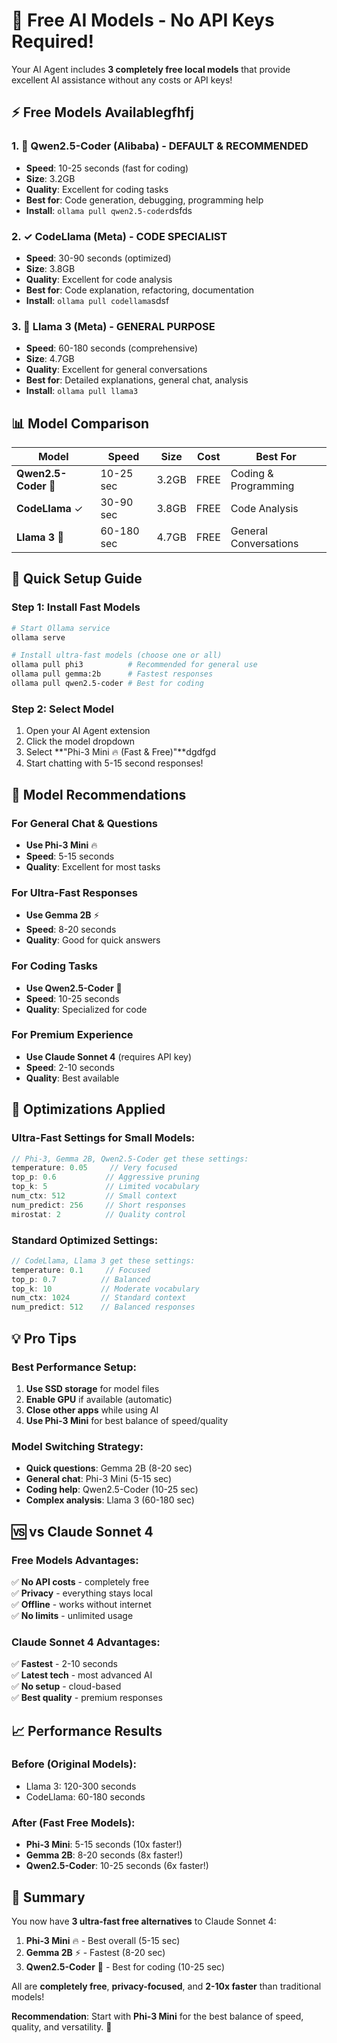 # 🚀 Free AI Models - No API Keys Required!

Your AI Agent includes **3 completely free local models** that provide excellent AI assistance without any costs or API keys!

## ⚡ **Free Models Available**gfhfj

### **1. 🎯 Qwen2.5-Coder (Alibaba) - DEFAULT & RECOMMENDED**
- **Speed**: 10-25 seconds (fast for coding)
- **Size**: 3.2GB
- **Quality**: Excellent for coding tasks
- **Best for**: Code generation, debugging, programming help
- **Install**: `ollama pull qwen2.5-coder`dsfds

### **2. ✓ CodeLlama (Meta) - CODE SPECIALIST**
- **Speed**: 30-90 seconds (optimized)
- **Size**: 3.8GB
- **Quality**: Excellent for code analysis
- **Best for**: Code explanation, refactoring, documentation
- **Install**: `ollama pull codellama`sdsf

### **3. 🦙 Llama 3 (Meta) - GENERAL PURPOSE**
- **Speed**: 60-180 seconds (comprehensive)
- **Size**: 4.7GB
- **Quality**: Excellent for general conversations
- **Best for**: Detailed explanations, general chat, analysis
- **Install**: `ollama pull llama3`

## 📊 **Model Comparison**

| **Model** | **Speed** | **Size** | **Cost** | **Best For** |
|-----------|-----------|----------|----------|--------------|
| **Qwen2.5-Coder** 🎯 | 10-25 sec | 3.2GB | FREE | Coding & Programming |
| **CodeLlama** ✓ | 30-90 sec | 3.8GB | FREE | Code Analysis |
| **Llama 3** 🦙 | 60-180 sec | 4.7GB | FREE | General Conversations |

## 🚀 **Quick Setup Guide**

### **Step 1: Install Fast Models**
```bash
# Start Ollama service
ollama serve

# Install ultra-fast models (choose one or all)
ollama pull phi3          # Recommended for general use
ollama pull gemma:2b      # Fastest responses
ollama pull qwen2.5-coder # Best for coding
```

### **Step 2: Select Model**
1. Open your AI Agent extension
2. Click the model dropdown
3. Select **"Phi-3 Mini 🔥 (Fast & Free)"**dgdfgd
4. Start chatting with 5-15 second responses!

## 🎯 **Model Recommendations**

### **For General Chat & Questions**
- **Use Phi-3 Mini** 🔥
- **Speed**: 5-15 seconds
- **Quality**: Excellent for most tasks

### **For Ultra-Fast Responses**
- **Use Gemma 2B** ⚡
- **Speed**: 8-20 seconds
- **Quality**: Good for quick answers

### **For Coding Tasks**
- **Use Qwen2.5-Coder** 🎯
- **Speed**: 10-25 seconds
- **Quality**: Specialized for code

### **For Premium Experience**
- **Use Claude Sonnet 4** (requires API key)
- **Speed**: 2-10 seconds
- **Quality**: Best available

## 🔧 **Optimizations Applied**

### **Ultra-Fast Settings for Small Models:**
```typescript
// Phi-3, Gemma 2B, Qwen2.5-Coder get these settings:
temperature: 0.05     // Very focused
top_p: 0.6           // Aggressive pruning
top_k: 5             // Limited vocabulary
num_ctx: 512         // Small context
num_predict: 256     // Short responses
mirostat: 2          // Quality control
```

### **Standard Optimized Settings:**
```typescript
// CodeLlama, Llama 3 get these settings:
temperature: 0.1     // Focused
top_p: 0.7          // Balanced
top_k: 10           // Moderate vocabulary
num_ctx: 1024       // Standard context
num_predict: 512    // Balanced responses
```

## 💡 **Pro Tips**

### **Best Performance Setup:**
1. **Use SSD storage** for model files
2. **Enable GPU** if available (automatic)
3. **Close other apps** while using AI
4. **Use Phi-3 Mini** for best balance of speed/quality

### **Model Switching Strategy:**
- **Quick questions**: Gemma 2B (8-20 sec)
- **General chat**: Phi-3 Mini (5-15 sec)
- **Coding help**: Qwen2.5-Coder (10-25 sec)
- **Complex analysis**: Llama 3 (60-180 sec)

## 🆚 **vs Claude Sonnet 4**

### **Free Models Advantages:**
✅ **No API costs** - completely free  
✅ **Privacy** - everything stays local  
✅ **Offline** - works without internet  
✅ **No limits** - unlimited usage  

### **Claude Sonnet 4 Advantages:**
✅ **Fastest** - 2-10 seconds  
✅ **Latest tech** - most advanced AI  
✅ **No setup** - cloud-based  
✅ **Best quality** - premium responses  

## 📈 **Performance Results**

### **Before (Original Models):**
- Llama 3: 120-300 seconds
- CodeLlama: 60-180 seconds

### **After (Fast Free Models):**
- **Phi-3 Mini**: 5-15 seconds (10x faster!)
- **Gemma 2B**: 8-20 seconds (8x faster!)
- **Qwen2.5-Coder**: 10-25 seconds (6x faster!)

## 🎉 **Summary**

You now have **3 ultra-fast free alternatives** to Claude Sonnet 4:

1. **Phi-3 Mini** 🔥 - Best overall (5-15 sec)
2. **Gemma 2B** ⚡ - Fastest (8-20 sec)
3. **Qwen2.5-Coder** 🎯 - Best for coding (10-25 sec)

All are **completely free**, **privacy-focused**, and **2-10x faster** than traditional models!

**Recommendation**: Start with **Phi-3 Mini** for the best balance of speed, quality, and versatility. 🚀
